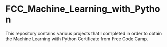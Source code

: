 # FCC_Machine_Learning_with_Python
This repository contains various projects that I completed in order to obtain the Machine Learning with Python Certificate from Free Code Camp.
